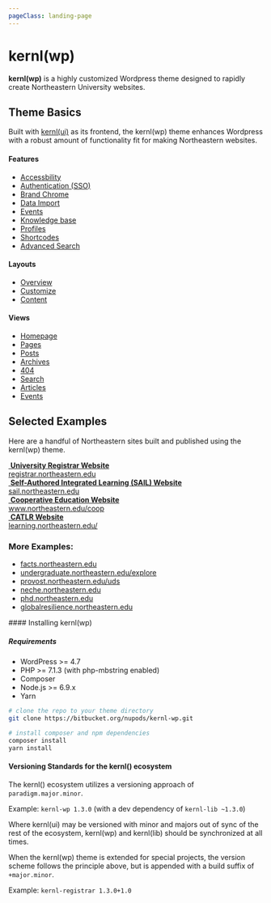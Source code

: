 ```yaml
---
pageClass: landing-page
---
```


# kernl(wp)

**kernl(wp)** is a highly customized Wordpress theme designed to rapidly create Northeastern University websites.

## Theme Basics
Built with <a href="/kernl/docs/.vuepress/dist/ui/">kernl(ui)</a> as its frontend, the kernl(wp) theme enhances Wordpress with a robust amount of functionality fit for making Northeastern websites.

<div class="row col--stretch">
  <div class="col w--1/3@t">
    <div class="card">
      <div class="__body">
        <h4 class="__title">Features</h4>
        <ul>
          <li><a href="features/accessibility.html">Accessbility</a></li>
          <li><a href="features/authentication.html">Authentication (SSO)</a></li>
          <li><a href="features/brand.html">Brand Chrome</a></li>
          <li><a href="features/import.html">Data Import</a></li>
          <li><a href="features/events.html">Events</a></li>
          <li><a href="features/knowledgebase.html">Knowledge base</a></li>
          <li><a href="features/profiles.html">Profiles</a></li>
          <li><a href="features/shortcodes.html">Shortcodes</a></li>
          <li><a href="features/search.html">Advanced Search</a></li>
        </ul>
      </div>
    </div>
  </div>
  <div class="col w--1/3@t">
    <div class="card">
      <div class="__body">
        <h4 class="__title">Layouts</h4>
        <ul>
          <li><a href="layouts/overview.html">Overview</a></li>
          <li><a href="layouts/customize.html">Customize</a></li>
          <li><a href="layouts/content.html">Content</a></li>
        </ul>
      </div>
    </div>
  </div>
  <div class="col w--1/3@t">
    <div class="card">
      <div class="__body">
        <h4 class="__title">Views</h4>
        <ul>
          <li><a href="views/homepage.html">Homepage</a></li>
          <li><a href="views/pages.html">Pages</a></li>
          <li><a href="views/posts.html">Posts</a></li>
          <li><a href="views/archives.html">Archives</a></li>
          <li><a href="views/404.html">404</a></li>
          <li><a href="views/search.html">Search</a></li>
          <li><a href="views/articles.html">Articles</a></li>
          <li><a href="views/events.html">Events</a></li>
        </ul>
      </div>
    </div>
  </div>
</div>

## Selected Examples
Here are a handful of Northeastern sites built and published using the kernl(wp) theme.

<div class="custom ta--c py--1">
  <div class="row">
    <div class="col w--50@t my--1">
      <a class="fs--sm tc--gray-500" href="https://registrar.northeastern.edu/" target="_blank" referrer="noreferrer">
        <img :src="$withBase('/mockup-registrar.jpg')">
        <b>University Registrar Website</b><br>
        <span class="fs--xs tc--gray-300">registrar.northeastern.edu</span>
      </a>
    </div>
    <div class="col w--50@t my--1">
      <a class="fs--sm tc--gray-500" href="https://sail.northeastern.edu/" target="_blank" referrer="noreferrer">
        <img :src="$withBase('/mockup-sail.jpg')">
        <b>Self-Authored Integrated Learning (SAIL) Website</b><br>
        <span class="fs--xs tc--gray-300">sail.northeastern.edu</span>
      </a>
    </div>
    <div class="col w--50@t my--1">
      <a class="fs--sm tc--gray-500" href="https://www.northeastern.edu/coop/" target="_blank" referrer="noreferrer">
        <img :src="$withBase('/mockup-coop.jpg')">
        <b>Cooperative Education Website</b><br>
        <span class="fs--xs tc--gray-300">www.northeastern.edu/coop</span>
      </a>
    </div>
    <div class="col w--50@t my--1">
      <a class="fs--sm tc--gray-500" href="https://learning.northeastern.edu/" target="_blank" referrer="noreferrer">
        <img :src="$withBase('/mockup-catlr.jpg')">
        <b>CATLR Website</b><br>
        <span class="fs--xs tc--gray-300">learning.northeastern.edu/</span>
      </a>
    </div>
    <div class="col my--1">
      <h3>More Examples:</h3>
      <ul class="ls--none">
        <li><a class="fs--sm tc--gray-500" href="https://facts.northeastern.edu/" target="_blank" referrer="noreferrer">facts.northeastern.edu</a></li>
        <li><a class="fs--sm tc--gray-500" href="https://undergraduate.northeastern.edu/explore" target="_blank" referrer="noreferrer">undergraduate.northeastern.edu/explore</a></li>
        <li><a class="fs--sm tc--gray-500" href="https://provost.northeastern.edu/uds/" target="_blank" referrer="noreferrer">provost.northeastern.edu/uds</a></li>
        <li><a class="fs--sm tc--gray-500" href="https://neche.northeastern.edu/" target="_blank" referrer="noreferrer">neche.northeastern.edu</a></li>
        <li><a class="fs--sm tc--gray-500" href="https://phd.northeastern.edu" target="_blank" referrer="noreferrer">phd.northeastern.edu</a></li>
        <li><a class="fs--sm tc--gray-500" href="https://globalresilience.northeastern.edu" target="_blank" referrer="noreferrer">globalresilience.northeastern.edu</a></li>
      </ul>
    </div>
  </div>
</div>

<ForDevelopers>
#### Installing kernl(wp)

##### Requirements

+ WordPress >= 4.7
+ PHP >= 7.1.3 (with php-mbstring enabled)
+ Composer
+ Node.js >= 6.9.x
+ Yarn

``` bash
# clone the repo to your theme directory
git clone https://bitbucket.org/nupods/kernl-wp.git

# install composer and npm dependencies
composer install
yarn install
```

#### Versioning Standards for the kernl() ecosystem

The kernl() ecosystem utilizes a versioning approach of `paradigm.major.minor`.

Example: `kernl-wp 1.3.0` (with a dev dependency of `kernl-lib ~1.3.0`)

Where kernl(ui) may be versioned with minor and majors out of sync of the rest of the ecosystem, kernl(wp) and kernl(lib) should be synchronized at all times.

When the kernl(wp) theme is extended for special projects, the version scheme follows the principle above, but is appended with a build suffix of `+major.minor`.

Example: `kernl-registrar 1.3.0+1.0`

</ForDevelopers>

